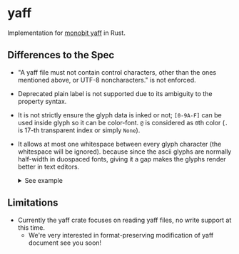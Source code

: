 # yaff

Implementation for [monobit yaff](https://github.com/robhagemans/monobit/blob/master/YAFF.md) in Rust.

## Differences to the Spec

- "A yaff file must not contain control characters, other than the ones mentioned above, or UTF-8 noncharacters." is not enforced.
- Deprecated plain label is not supported due to its ambiguity to the property syntax.
- It is not strictly ensure the glyph data is inked or not; `[0-9A-F]` can be used inside glyph so it can be color-font. `@` is considered as `0`th color (`.` is 17-th transparent index or simply `None`).
- It allows at most one whitespace between every glyph character (the whitespace will be ignored). because since the ascii glyphs are normally half-width in duospaced fonts, giving it a gap makes the glyphs render better in text editors.
  <details>
  <summary>See example</summary>

  ```
   Too narrow | Looks great
  ------------+-------------
     .@..     |   . @ . .
     @.@.     |   @ . @ .
     @@@.     |   @ @ @ .
     @.@.     |   @ . @ .
     @.@.     |   @ . @ .
  ```

## Limitations

- Currently the yaff crate focuses on reading yaff files, no write support at this time.
  - We're very interested in format-preserving modification of yaff document see you soon!
